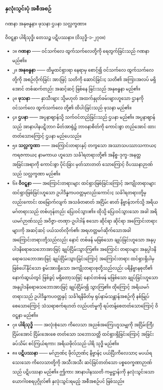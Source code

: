 ### နှလုံးသွင်းပုံ အစီအစဉ်
ဂဏနာ အနုဗန္ဓနာ၊ ဖုသနာ ဌပနာ သလ္လက္ခဏာ။

ဝိဝဋ္ဋနာ ပါရိသုဒ္ဓိ၊ တေသဉ္စ ပဋိပဿနာ။
(ဝိသုဒ္ဓိ-၁-၂၇၀။)
- ၁။ **ဂဏနာ** —— ဝင်သက်လေ ထွက်သက်လေတို့ကို ရေတွက်ခြင်းသည် ဂဏနာ မည်၏။
- ၂။ **အနုဗန္ဓနာ** —— ထိမှုထင်ရှားရာ နေရာမှ စောင့်၍ ဝင်သက်လေ ထွက်သက်လေတို့ကို အစဉ်လိုက်ခြင်း အားဖြင့် သတိကို ဆောင်ခြင်းç သတိ၏ အကြားအလပ် မရှိအောင် တစ်ဆက်တည်း အဆင့်ဆင့် ဖြစ်နေ ခြင်းသည် အနုဗန္ဓနာ မည်၏။
- ၃။ **ဖုသနာ** —— နှာသီးဖျား သို့မဟုတ် အထက်နှုတ်ခမ်းဖျားဟူသော ဌာနကို ဝင်သက်လေ ထွက်သက်လေ တို့၏ ထိပါးခြင်းသည် ဖုသနာ မည်၏။
- ၄။ **ဌပနာ** —— အပ္ပနာဈာန်သို့ သက်ဝင်တည်ခြင်းသည် ဌပနာ မည်၏။
အပ္ပနာဈာန်သည် အာနာပါနပဋိဘာဂ မိတ်အာရုံ၌ ဘာ၀နာစိတ်ကို ကောင်းစွာ တည်အောင် ထားတတ်သောကြောင့် ဌပနာ မည်ပေသည်။
- ၅။ **သလ္လက္ခဏာ** —— အကြောင်းတရားနှင့် တကွသော အဿာသပဿာသကာယç ကရဇကာယç နာမကာယ ဟူသော သင်္ခါရတရားတို့၏ အနိစ္စ-ဒုက္ခ-အနတ္တ အခြင်းအရာကို ကောင်းစွာ ပိုင်းခြား မှတ်သားတတ် သောကြောင့် ဝိပဿနာဉာဏ်သည် သလ္လက္ခဏာ မည်၏။
- ၆။ **ဝိဝဋ္ဋနာ** —— အကြောင်းတရားများ ထင်ရှားဖြစ်ခြင်းကြောင့် အကျိုးတရားများ ထင်ရှားဖြစ်ခြင်းဟူသော ဥပါဒိန္နကပဝတ္တမှလည်းကောင်းç သင်္ခါရတရားတို့မှလည်းကောင်း ထမြောက်လျက် အသင်္ခတဓာတ် အငြိမ်း ဓာတ် နိဗ္ဗာန်ဘက်သို့ အရိယမဂ်တရားသည် တစ်ဟုန်တည်း ပြေးဝင်သွား၏။
ထိုသို့ ပြေးဝင်သွားသော အခါ အရိယမဂ်ဉာဏ်သည် အဝိဇ္ဇာ-တဏှာ-ဥပါဒါန် စသော ဆိုင်ရာ ဆိုင်ရာ အကြောင်းတရားများကို အဆင့်ဆင့် ပယ်သတ်လိုက်၏၊ အရဟတ္တမဂ်ဆိုက်သောအခါ အကြောင်းတရားတို့သည်လည်း နောင် တစ်ဖန် မဖြစ်သော ချုပ်ခြင်းဟူသော အနုပ္ပါဒနိရောဓသဘောအားဖြင့် ချုပ်ငြိမ်းသွားကြ၏။
အကြောင်း တရားများ အနုပ္ပါဒနိရောဓသဘောအားဖြင့် ချုပ်ငြိမ်းသွားခြင်းကြောင့် အကြောင်းတရား ထင်ရှားရှိပါမှ ဖြစ်ပေါ်နိုင်သော စွမ်းအားရှိသော အကျိုးတရားစုတို့သည်လည်း ပရိနိဗ္ဗာနစုတိ၏ နောက်ဆွယ်တွင် ဖြစ်ခွင့်
မရှိတော့သဖြင့် နောင်တစ်ဖန် မဖြစ်သော ချုပ်ခြင်းဟူသော အနုပ္ပါဒနိရောဓသဘောအားဖြင့် ချုပ်ငြိမ်း၍ သွားကြ၏။
ထိုကြောင့် အရိယမဂ်တရားသည် ဥပါဒိန္နကပဝတ္တနှင့် သင်္ခါရနိမိတ်မှ ရုပ်နာမ်သန္တာန်အစဉ်ကို နစ်မြုပ်စေသောကြောင့် သံသရာစက်ရဟတ် လည်ပတ်မှုကို ရပ်တန့်စေတတ်သောကြောင့် ဝိဝဋ္ဋနာ မည်၏။
- ၇။ **ပါရိသုဒ္ဓိ** —— အလုံးစုံသော ကိလေသာ အညစ်အကြေးဟူသမျှကို အငြိမ်းကြီး ငြိမ်းအောင် ငြိမ်းအေးစေ တတ်သော သဘောသတ္တိ ထင်ရှားရှိခြင်းကြောင့် အခြင်းခပ်သိမ်း စင်ကြယ်ရကား အရိယဖိုလ်သည် ပါရိ သုဒ္ဓိ မည်၏။
- ၈။ **ပဋိပဿနာ** —— မဂ်ဉာဏ်ç ဖိုလ်ဉာဏ်ç နိဗ္ဗာန်ç ပယ်ပြီးကိလေသာç မပယ်ရသေးသော ကိလေသာတို့ကို အသီးအသီး ဆင်ခြင်တတ်သော ပစ္စဝေက္ခဏာဉာဏ်သည် ပဋိပဿနာ မည်၏။
ဤကား အာနာပါနဿတိ ကမ္မဋ္ဌာန်းကို နှလုံးသွင်းသော ယောဂါ၀စရပုဂ္ဂိုလ်၏ နှလုံးသွင်းရမည့် အစီအစဉ်ပင် ဖြစ်သည်။